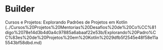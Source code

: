 # Builder

Cursos e Projetos: Explorando Padrões de Projetos em Kotlin (../Cursos%20Projetos%20Mentorias%20Desafios%20de%20Co%CC%81digo%2078e14d3b4d0a4c97885a6abaaf22e53b/Explorando%20Padro%CC%83es%20de%20Projetos%20em%20Kotlin%2029dfb5f2545e48f58e11a5543bf58dbd.md)